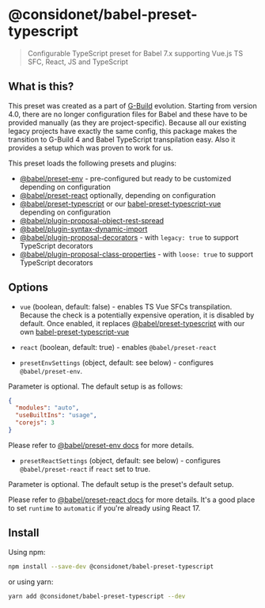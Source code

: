 # @considonet/babel-preset-typescript

> Configurable TypeScript preset for Babel 7.x supporting Vue.js TS SFC, React, JS and TypeScript

## What is this?

This preset was created as a part of [G-Build](https://www.npmjs.com/package/@considonet/g-build) evolution. Starting from version 4.0, there are no longer configuration files for Babel and these have to be provided manually (as they are project-specific). Because all our existing legacy projects have exactly the same config, this package makes the transition to G-Build 4 and Babel TypeScript transpilation easy. Also it provides a setup which was proven to work for us.

This preset loads the following presets and plugins:

- [@babel/preset-env](https://babeljs.io/docs/en/babel-preset-env) - pre-configured but ready to be customized depending on configuration
- [@babel/preset-react](https://babeljs.io/docs/en/babel-preset-react) optionally, depending on configuration
- [@babel/preset-typescript](https://babeljs.io/docs/en/babel-preset-typescript) or our [babel-preset-typescript-vue](https://www.npmjs.com/package/babel-preset-typescript-vue) depending on configuration
- [@babel/plugin-proposal-object-rest-spread](https://babeljs.io/docs/en/babel-plugin-proposal-object-rest-spread)
- [@babel/plugin-syntax-dynamic-import](https://babeljs.io/docs/en/babel-plugin-syntax-dynamic-import)
- [@babel/plugin-proposal-decorators](https://babeljs.io/docs/en/babel-plugin-proposal-decorators) - with `legacy: true` to support TypeScript decorators
- [@babel/plugin-proposal-class-properties](https://babeljs.io/docs/en/babel-plugin-proposal-class-properties) - with `loose: true` to support TypeScript decorators

## Options

- `vue` (boolean, default: false) - enables TS Vue SFCs transpilation. Because the check is a potentially expensive operation, it is disabled by default. Once enabled, it replaces [@babel/preset-typescript](https://babeljs.io/docs/en/babel-preset-typescript) with our own [babel-preset-typescript-vue](https://www.npmjs.com/package/babel-preset-typescript-vue) 

- `react` (boolean, default: true) - enables `@babel/preset-react`

- `presetEnvSettings` (object, default: see below) - configures `@babel/preset-env`.
  
Parameter is optional. The default setup is as follows:

```json
{
  "modules": "auto",
  "useBuiltIns": "usage",
  "corejs": 3
}
```

Please refer to [@babel/preset-env docs](https://babeljs.io/docs/en/babel-preset-env) for more details.

- `presetReactSettings` (object, default: see below) - configures `@babel/preset-react` if `react` set to true.

Parameter is optional. The default setup is the preset's default setup.

Please refer to [@babel/preset-react docs](https://babeljs.io/docs/en/babel-preset-react) for more details. It's a good place to set `runtime` to `automatic` if you're already using React 17.

## Install

Using npm:

```sh
npm install --save-dev @considonet/babel-preset-typescript
```

or using yarn:

```sh
yarn add @considonet/babel-preset-typescript --dev
```
